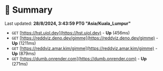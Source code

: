 # 📖 Summary
Last updated: **28/8/2024, 3:43:59 PTG "Asia/Kuala_Lumpur"**

- `GET` [https://hst.ujol.dev](https://hst.ujol.dev) - **Up** (456ms)
- `GET` [https://reddviz.deno.dev/gimme](https://reddviz.deno.dev/gimme) - **Up** (1211ms)
- `GET` [https://reddviz.amar.kim/gimme](https://reddviz.amar.kim/gimme) - **Up** (879ms)
- `GET` [https://dumb.onrender.com](https://dumb.onrender.com) - **Up** (271ms)
